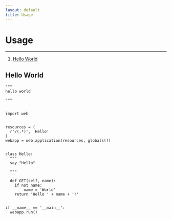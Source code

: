 ```yaml
---
layout: default
title: Usage
---
```


# Usage

<hr id=toc>

1.  [Hello World](#hello-world)

<h2 id=hello-world>Hello World</h2>

<pre class=prettyprint><code>"""
hello world

"""


import web


resources = (
  r'/(.*)', 'Hello'
)
webapp = web.application(resources, globals())


class Hello:
  """
  say "Hello"
  
  """
  
  def GET(self, name):
    if not name: 
        name = 'World'
    return 'Hello ' + name + '!'


if __name__ == '__main__':
  webapp.run()</code></pre>

<script src=http://angelo.gladding.name/assets/jquery.js></script>
<script src=http://angelo.gladding.name/assets/js-prettify/prettify.js></script>
<script>$(document).ready(function() { prettyPrint(); });</script>
<style>
@import url(http://angelo.gladding.name/assets/js-prettify/prettify.css);
@import url(http://angelo.gladding.name/assets/webpy-redesign.css);
</style>